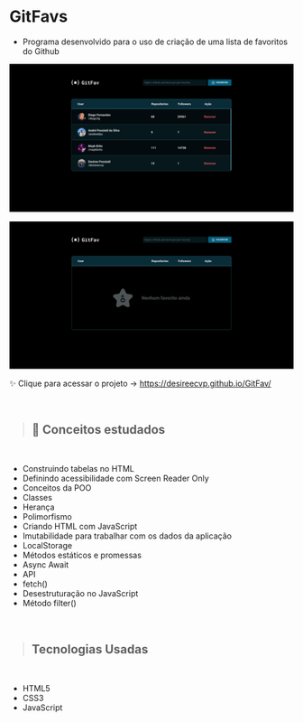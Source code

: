 # GitFavs

- Programa desenvolvido para o uso de criação de uma lista de favoritos do Github

![Favoritos Github](image-1.png)

![Favoritos Github vazio](image-2.png)

✨ Clique para acessar o projeto -> https://desireecvp.github.io/GitFav/

<br>

> ## 📝 Conceitos estudados 
<br>

- Construindo tabelas no HTML
- Definindo acessibilidade com Screen Reader Only
- Conceitos da POO
- Classes
- Herança
- Polimorfismo
- Criando HTML com JavaScript
- Imutabilidade para trabalhar com os dados da aplicação
- LocalStorage
- Métodos estáticos e promessas
- Async Await
- API
- fetch()
- Desestruturação no JavaScript
- Método filter()

<br>

> ## Tecnologias Usadas
<br>

- HTML5
- CSS3
- JavaScript
